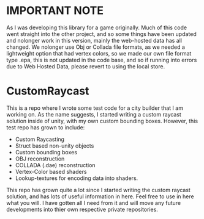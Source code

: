 # IMPORTANT NOTE
As I was developing this library for a game originally. Much of this code went straight into the other project, and so some things have been updated and nolonger work in this version, mainly the web-hosted data has all changed. We nolonger use Obj or Collada file formats, as we needed a lightweight option that had vertex colors, so we made our own file format type .epa, this is not updated in the code base, and so if running into errors due to Web Hosted Data, please revert to using the local store.
# CustomRaycast
This is a repo where I wrote some test code for a city builder that I am working on. As the name suggests, I started writing a custom raycast solution inside of unity, with my own custom bounding boxes. However, this test repo has grown to include:
- Custom Raycasting
- Struct based non-unity objects
- Custom bounding boxes
- OBJ reconstruction
- COLLADA (.dae) reconstruction
- Vertex-Color based shaders
- Lookup-textures for encoding data into shaders.

This repo has grown quite a lot since I started writing the custom raycast solution, and has lots of useful information in here. Feel free to use in here what you will. I have gotten all I need from it and will move any future developments into thier own respective private repositories.
